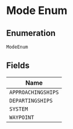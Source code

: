 
# Mode Enum

## Enumeration

`ModeEnum`

## Fields

| Name |
|  --- |
| `APPROACHINGSHIPS` |
| `DEPARTINGSHIPS` |
| `SYSTEM` |
| `WAYPOINT` |

